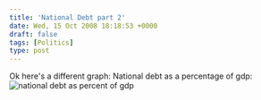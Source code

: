 ```yaml
---
title: 'National Debt part 2'
date: Wed, 15 Oct 2008 18:18:53 +0000
draft: false
tags: [Politics]
type: post
---
```


Ok here's a different graph: National debt as a percentage of gdp: ![national debt as percent of gdp](http://zfacts.com/metaPage/lib/National-Debt-GDP-L.gif)